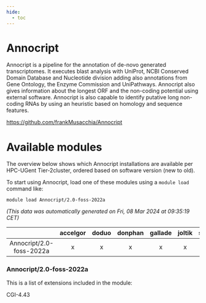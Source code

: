 ```yaml
---
hide:
  - toc
---
```


Annocript
=========


Annocript is a pipeline for the annotation of de-novo generated transcriptomes. It executes blast analysis with UniProt, NCBI Conserved Domain Database and Nucleotide division adding also annotations from Gene Ontology, the Enzyme Commission and UniPathways. Annocript also gives information about the longest ORF and the non-coding potential using external software. Annocript is also capable to identify putative long non-coding RNAs by using an heuristic based on homology and sequence features.

https://github.com/frankMusacchia/Annocript
# Available modules


The overview below shows which Annocript installations are available per HPC-UGent Tier-2cluster, ordered based on software version (new to old).

To start using Annocript, load one of these modules using a `module load` command like:

```shell
module load Annocript/2.0-foss-2022a
```

*(This data was automatically generated on Fri, 08 Mar 2024 at 09:35:19 CET)*  

| |accelgor|doduo|donphan|gallade|joltik|skitty|
| :---: | :---: | :---: | :---: | :---: | :---: | :---: |
|Annocript/2.0-foss-2022a|x|x|x|x|x|x|


### Annocript/2.0-foss-2022a

This is a list of extensions included in the module:

CGI-4.43